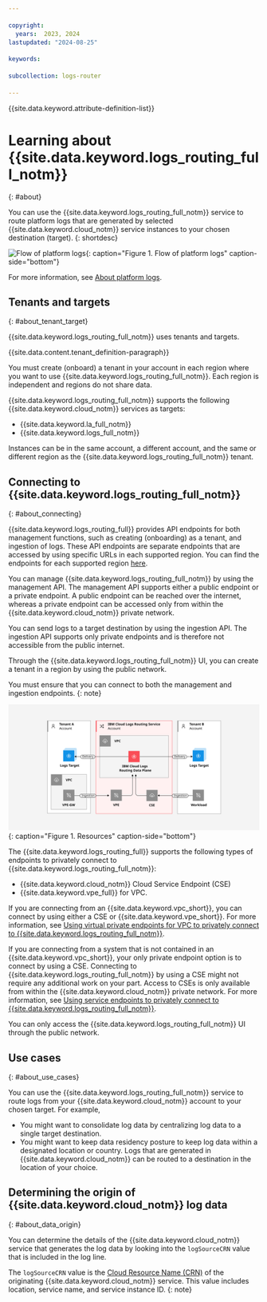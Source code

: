 ```yaml
---

copyright:
  years:  2023, 2024
lastupdated: "2024-08-25"

keywords:

subcollection: logs-router

---
```


{{site.data.keyword.attribute-definition-list}}

# Learning about {{site.data.keyword.logs_routing_full_notm}}
{: #about}

You can use the {{site.data.keyword.logs_routing_full_notm}} service to route platform logs that are generated by selected {{site.data.keyword.cloud_notm}} service instances to your chosen destination (target).
{: shortdesc}

![Flow of platform logs](../images/cloud-logs-platform-logs.png "Flow of platform logs"){: caption="Figure 1. Flow of platform logs" caption-side="bottom"}

For more information, see [About platform logs](/docs/logs-router?topic=logs-router-about-platform-logs).





## Tenants and targets
{: #about_tenant_target}

{{site.data.keyword.logs_routing_full_notm}} uses tenants and targets.

{{site.data.content.tenant_definition-paragraph}}

You must create (onboard) a tenant in your account in each region where you want to use {{site.data.keyword.logs_routing_full_notm}}. Each region is independent and regions do not share data.

{{site.data.keyword.logs_routing_full_notm}} supports the following {{site.data.keyword.cloud_notm}} services as targets:
- {{site.data.keyword.la_full_notm}}
- {{site.data.keyword.logs_full_notm}}

Instances can be in the same account, a different account, and the same or different region as the {{site.data.keyword.logs_routing_full_notm}} tenant.




## Connecting to {{site.data.keyword.logs_routing_full_notm}}
{: #about_connecting}

{{site.data.keyword.logs_routing_full}} provides API endpoints for both management functions, such as creating (onboarding) as a tenant, and ingestion of logs. These API endpoints are separate endpoints that are accessed by using specific URLs in each supported region. You can find the endpoints for each supported region [here](/docs/logs-router?topic=logs-router-endpoints).

You can manage {{site.data.keyword.logs_routing_full_notm}} by using the management API. The management API supports either a public endpoint or a private endpoint. A public endpoint can be reached over the internet, whereas a private endpoint can be accessed only from within the {{site.data.keyword.cloud_notm}} private network.

You can send logs to a target destination by using the ingestion API. The ingestion API supports only private endpoints and is therefore not accessible from the public internet.

Through the {{site.data.keyword.logs_routing_full_notm}} UI, you can create a tenant in a region by using the public network.

You must ensure that you can connect to both the management and ingestion endpoints.
{: note}


![Flow of routed logs](/images/Logs-Router-04--1.svg "Resources"){: caption="Figure 1. Resources" caption-side="bottom"}


The {{site.data.keyword.logs_routing_full}} supports the following types of endpoints to privately connect to {{site.data.keyword.logs_routing_full_notm}}:
- {{site.data.keyword.cloud_notm}} Cloud Service Endpoint (CSE)
- {{site.data.keyword.vpe_full}} for VPC.

If you are connecting from an {{site.data.keyword.vpc_short}}, you can connect by using either a CSE or {{site.data.keyword.vpe_short}}. For more information, see [Using virtual private endpoints for VPC to privately connect to {{site.data.keyword.logs_routing_full_notm}}](/docs/logs-router?topic=logs-router-vpe-connection&interface=api).

If you are connecting from a system that is not contained in an {{site.data.keyword.vpc_short}}, your only private endpoint option is to connect by using a CSE. Connecting to {{site.data.keyword.logs_routing_full_notm}} by using a CSE might not require any additional work on your part. Access to CSEs is only available from within the {{site.data.keyword.cloud_notm}} private network. For more information, see [Using service endpoints to privately connect to {{site.data.keyword.logs_routing_full_notm}}](/docs/logs-router?topic=logs-router-service-endpoints).

You can only access the {{site.data.keyword.logs_routing_full_notm}} UI through the public network.




## Use cases
{: #about_use_cases}

You can use the {{site.data.keyword.logs_routing_full_notm}} service to route logs from your {{site.data.keyword.cloud_notm}} account to your chosen target. For example,

- You might want to consolidate log data by centralizing log data to a single target destination.
- You might want to keep data residency posture to keep log data within a designated location or country. Logs that are generated in {{site.data.keyword.cloud_notm}} can be routed to a destination in the location of your choice.



## Determining the origin of {{site.data.keyword.cloud_notm}} log data
{: #about_data_origin}

You can determine the details of the {{site.data.keyword.cloud_notm}} service that generates the log data by looking into the `logSourceCRN` value that is included in the log line.

The `logSourceCRN` value is the [Cloud Resource Name (CRN)](/docs/account?topic=account-crn) of the originating {{site.data.keyword.cloud_notm}} service. This value includes location, service name, and service instance ID.
{: note}
